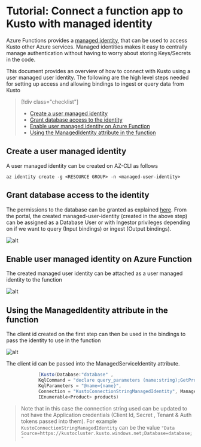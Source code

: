 # Tutorial: Connect a function app to Kusto with managed identity

Azure Functions provides a [managed identity](../active-directory/managed-identities-azure-resources/overview.md), that can be used to access Kusto other Azure services. Managed identities makes it easy to centrally manage authentication without having to worry about storing Keys/Secrets in the code.


This document provides an overview of how to connect with Kusto using a user managed user identity. The following are the high level steps needed for setting up access and allowing bindings to ingest or query data from Kusto

> [!div class="checklist"]
> * [Create a user managed identity](#create-a-user-managed-identity)
> * [Grant database access to the identity](#grant-database-access-to-the-identity)
> * [Enable user managed identity on Azure Function](#enable-user-managed-identity-on-azure-function)
> * [Using the ManagedIdentity attribute in the function](#using-the-managedidentity-attribute-in-the-function)

## Create a user managed identity

A user managed identity can be created on AZ-CLI as follows

```azurecli-interactive
az identity create -g <RESOURCE GROUP> -n <managed-user-identity>
```

## Grant database access to the identity

The permissions to the database can be granted as explained [here](https://learn.microsoft.com/en-us/azure/data-explorer/manage-database-permissions). From the portal, the created managed-user-identity (created in the above step)  can be assigned as a Database User or with Ingestor privileges depending on if we want to query (Input bindings) or ingest (Output bindings).

![alt](./media/managed-identity-permissions.png)

## Enable user managed identity on Azure Function

The created managed user identity can be attached as a user managed identity to the function

![alt](./media/attach-managed-identity.png)

## Using the ManagedIdentity attribute in the function

The client id created on the first step can then be used in the bindings to pass the identity to use in the function

![alt](./media/choose-client-id.png)

The client id can be passed into the ManagedServiceIdentity attribute. 

```csharp
            [Kusto(Database:"database" ,
            KqlCommand = "declare query_parameters (name:string);GetProductsByName(name)" ,
            KqlParameters = "@name={name}",
            Connection = "KustoConnectionStringManagedIdentity", ManagedServiceIdentity ="abcdef5f-a46f-4ca0-9bc0-27a46c7799ff")]
            IEnumerable<Product> products)
```

> Note that in this case the connection string used can be updated to not have the Application credentials (Client Id, Secret , Tenant & Auth tokens passed into them). For example ```KustoConnectionStringManagedIdentity``` can be the value ```"Data Source=https://kustocluster.kusto.windows.net;Database=database;"```
